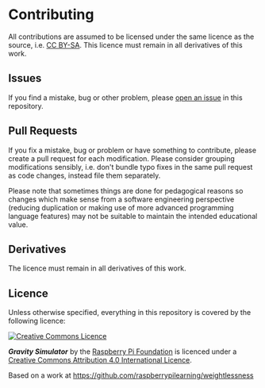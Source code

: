 # Contributing

All contributions are assumed to be licensed under the same licence as the source, i.e. [CC BY-SA](http://creativecommons.org/licenses/by-sa/4.0/). This licence must remain in all derivatives of this work.

## Issues

If you find a mistake, bug or other problem, please [open an issue](https://github.com/raspberrypilearning/weightlessness/issues) in this repository.

## Pull Requests

If you fix a mistake, bug or problem or have something to contribute, please create a pull request for each modification. Please consider grouping modifications sensibly, i.e. don't bundle typo fixes in the same pull request as code changes, instead file them separately.

Please note that sometimes things are done for pedagogical reasons so changes which make sense from a software engineering perspective (reducing duplication or making use of more advanced programming language features) may not be suitable to maintain the intended educational value.

## Derivatives

The licence must remain in all derivatives of this work.

## Licence

Unless otherwise specified, everything in this repository is covered by the following licence:

[![Creative Commons Licence](http://i.creativecommons.org/l/by-sa/4.0/88x31.png)](http://creativecommons.org/licenses/by-sa/4.0/)

***Gravity Simulator*** by the [Raspberry Pi Foundation](http://www.raspberrypi.org) is licenced under a [Creative Commons Attribution 4.0 International Licence](http://creativecommons.org/licenses/by-sa/4.0/).

Based on a work at https://github.com/raspberrypilearning/weightlessness
